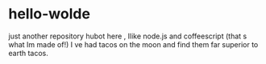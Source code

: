 # hello-wolde
just another repository
hubot here , Ilike node.js and coffeescript (that s what Im made of!)
I ve had tacos on the moon and find them far superior to earth tacos.
